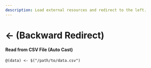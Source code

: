 ```yaml
---
description: Load external resources and redirect to the left.
---
```


# <- (Backward Redirect)

#### Read from CSV File (Auto Cast)

```
@(data) <- $("/path/to/data.csv")
```

